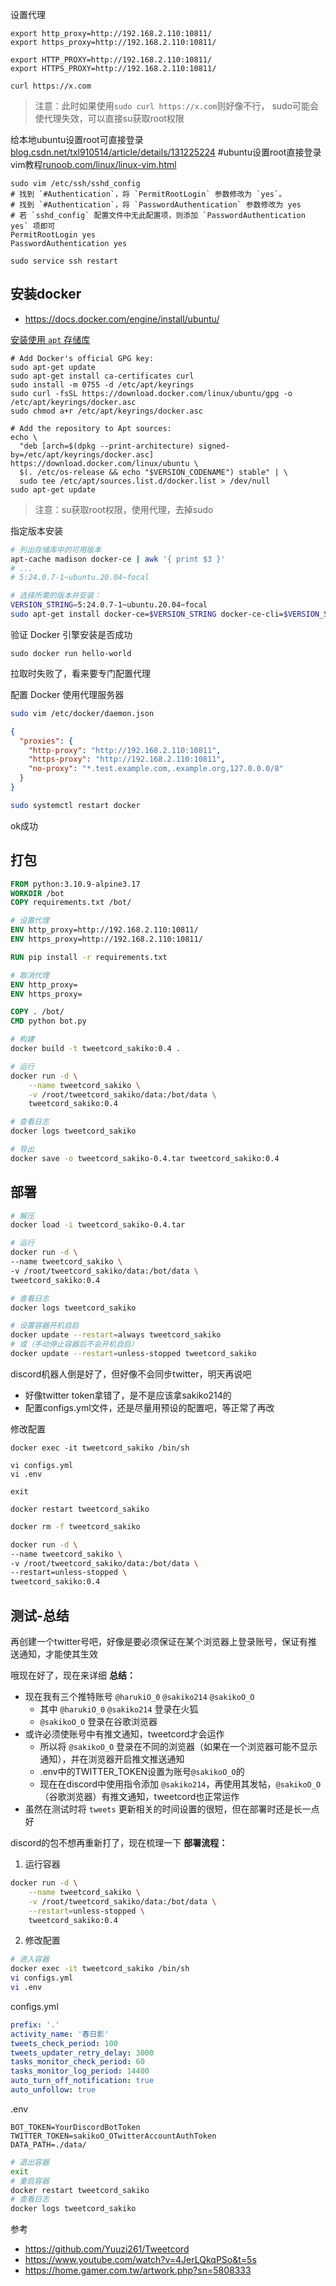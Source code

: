 设置代理
```
export http_proxy=http://192.168.2.110:10811/
export https_proxy=http://192.168.2.110:10811/

export HTTP_PROXY=http://192.168.2.110:10811/
export HTTPS_PROXY=http://192.168.2.110:10811/

curl https://x.com
```
> 注意：此时如果使用`sudo curl https://x.com`则好像不行，
> sudo可能会使代理失效，可以直接su获取root权限

给本地ubuntu设置root可直接登录[blog.csdn.net/txl910514/article/details/131225224](https://blog.csdn.net/txl910514/article/details/131225224)
	#ubuntu设置root直接登录
	vim教程[runoob.com/linux/linux-vim.html](https://www.runoob.com/linux/linux-vim.html)
```
sudo vim /etc/ssh/sshd_config
# 找到 `#Authentication`，将 `PermitRootLogin` 参数修改为 `yes`。
# 找到 `#Authentication`，将 `PasswordAuthentication` 参数修改为 yes
# 若 `sshd_config` 配置文件中无此配置项，则添加 `PasswordAuthentication yes` 项即可
PermitRootLogin yes
PasswordAuthentication yes

sudo service ssh restart
```

## 安装docker
- https://docs.docker.com/engine/install/ubuntu/

[安装使用 `apt` 存储库](https://docs.docker.com/engine/install/ubuntu/#install-using-the-repository)
```
# Add Docker's official GPG key:
sudo apt-get update
sudo apt-get install ca-certificates curl
sudo install -m 0755 -d /etc/apt/keyrings
sudo curl -fsSL https://download.docker.com/linux/ubuntu/gpg -o /etc/apt/keyrings/docker.asc
sudo chmod a+r /etc/apt/keyrings/docker.asc

# Add the repository to Apt sources:
echo \
  "deb [arch=$(dpkg --print-architecture) signed-by=/etc/apt/keyrings/docker.asc] https://download.docker.com/linux/ubuntu \
  $(. /etc/os-release && echo "$VERSION_CODENAME") stable" | \
  sudo tee /etc/apt/sources.list.d/docker.list > /dev/null
sudo apt-get update
```
> 注意：su获取root权限，使用代理，去掉sudo

指定版本安装
```sh
# 列出存储库中的可用版本
apt-cache madison docker-ce | awk '{ print $3 }'
# ...
# 5:24.0.7-1~ubuntu.20.04~focal

# 选择所需的版本并安装：
VERSION_STRING=5:24.0.7-1~ubuntu.20.04~focal
sudo apt-get install docker-ce=$VERSION_STRING docker-ce-cli=$VERSION_STRING containerd.io docker-buildx-plugin docker-compose-plugin
```

验证 Docker 引擎安装是否成功
```
sudo docker run hello-world
```
拉取时失败了，看来要专门配置代理

配置 Docker 使用代理服务器
```sh
sudo vim /etc/docker/daemon.json
```
```json
{
  "proxies": {
    "http-proxy": "http://192.168.2.110:10811",
    "https-proxy": "http://192.168.2.110:10811",
    "no-proxy": "*.test.example.com,.example.org,127.0.0.0/8"
  }
}
```
```sh
sudo systemctl restart docker
```

ok成功

## 打包
```Dockerfile
FROM python:3.10.9-alpine3.17
WORKDIR /bot
COPY requirements.txt /bot/

# 设置代理
ENV http_proxy=http://192.168.2.110:10811/
ENV https_proxy=http://192.168.2.110:10811/

RUN pip install -r requirements.txt

# 取消代理
ENV http_proxy=
ENV https_proxy=

COPY . /bot/
CMD python bot.py
```

```sh
# 构建
docker build -t tweetcord_sakiko:0.4 .

# 运行
docker run -d \
	--name tweetcord_sakiko \
	-v /root/tweetcord_sakiko/data:/bot/data \
	tweetcord_sakiko:0.4

# 查看日志
docker logs tweetcord_sakiko

# 导出
docker save -o tweetcord_sakiko-0.4.tar tweetcord_sakiko:0.4
```

## 部署
```sh
# 解压
docker load -i tweetcord_sakiko-0.4.tar

# 运行
docker run -d \
--name tweetcord_sakiko \
-v /root/tweetcord_sakiko/data:/bot/data \
tweetcord_sakiko:0.4

# 查看日志
docker logs tweetcord_sakiko

# 设置容器开机自启
docker update --restart=always tweetcord_sakiko
# 或（手动停止容器后不会开机自启）
docker update --restart=unless-stopped tweetcord_sakiko
```

discord机器人倒是好了，但好像不会同步twitter，明天再说吧

- 好像twitter token拿错了，是不是应该拿sakiko214的
- 配置configs.yml文件，还是尽量用预设的配置吧，等正常了再改

修改配置
```
docker exec -it tweetcord_sakiko /bin/sh

vi configs.yml
vi .env

exit

docker restart tweetcord_sakiko
```

```sh
docker rm -f tweetcord_sakiko

docker run -d \
--name tweetcord_sakiko \
-v /root/tweetcord_sakiko/data:/bot/data \
--restart=unless-stopped \
tweetcord_sakiko:0.4
```

## 测试-总结
再创建一个twitter号吧，好像是要必须保证在某个浏览器上登录账号，保证有推送通知，才能使其生效

哦现在好了，现在来详细 **总结：**
- 现在我有三个推特账号 `@harukiO_0` `@sakiko214` `@sakikoO_O`
	- 其中 `@harukiO_0` `@sakiko214` 登录在火狐
	- `@sakikoO_O` 登录在谷歌浏览器
- 或许必须使账号中有推文通知，tweetcord才会运作
	- 所以将 `@sakikoO_O` 登录在不同的浏览器（如果在一个浏览器可能不显示通知），并在浏览器开启推文推送通知
	- .env中的TWITTER_TOKEN设置为账号`@sakikoO_O`的
	- 现在在discord中使用指令添加 `@sakiko214`，再使用其发帖，`@sakikoO_O`（谷歌浏览器）有推文通知，tweetcord也正常运作
- 虽然在测试时将 `tweets` 更新相关的时间设置的很短，但在部署时还是长一点好

discord的包不想再重新打了，现在梳理一下 **部署流程：**
1. 运行容器
```sh
docker run -d \
    --name tweetcord_sakiko \
    -v /root/tweetcord_sakiko/data:/bot/data \
    --restart=unless-stopped \
    tweetcord_sakiko:0.4
```

2. 修改配置
```sh
# 进入容器
docker exec -it tweetcord_sakiko /bin/sh
vi configs.yml
vi .env
```
configs.yml
```yml
prefix: '.'
activity_name: '春日影'
tweets_check_period: 100
tweets_updater_retry_delay: 3000
tasks_monitor_check_period: 60
tasks_monitor_log_period: 14400
auto_turn_off_notification: true
auto_unfollow: true
```
.env
```
BOT_TOKEN=YourDiscordBotToken
TWITTER_TOKEN=sakikoO_OTwitterAccountAuthToken
DATA_PATH=./data/
```

```sh
# 退出容器
exit
# 重启容器
docker restart tweetcord_sakiko
# 查看日志
docker logs tweetcord_sakiko
```

参考
- https://github.com/Yuuzi261/Tweetcord
- https://www.youtube.com/watch?v=4JerLQkqPSo&t=5s
- https://home.gamer.com.tw/artwork.php?sn=5808333


